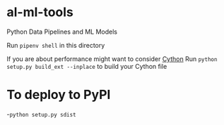 # al-ml-tools
Python Data Pipelines and ML Models


Run `pipenv shell` in this directory

If you are about performance might want to consider [Cython](https://cython.readthedocs.io/en/latest/src/tutorial/cython_tutorial.html)
Run `python setup.py build_ext --inplace` to build your Cython file


# To deploy to PyPI

-`python setup.py sdist`